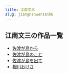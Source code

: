 ```yaml
---
title: 江南文三
slug: jiangnanwensanb6
---
```


## 江南文三の作品一覧

- [佐渡が島から](zuodugadaokarafa)
- [佐渡が島のこと](zuodugadaonokotob3)
- [佐渡が島を出て](zuodugadaowochutee3)
- [相川おけさ](xiangchuanokesace)
